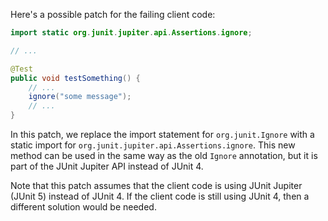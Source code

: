 Here's a possible patch for the failing client code:
```java
import static org.junit.jupiter.api.Assertions.ignore;

// ...

@Test
public void testSomething() {
    // ...
    ignore("some message");
    // ...
}
```
In this patch, we replace the import statement for `org.junit.Ignore` with a static import for `org.junit.jupiter.api.Assertions.ignore`. This new method can be used in the same way as the old `Ignore` annotation, but it is part of the JUnit Jupiter API instead of JUnit 4.

Note that this patch assumes that the client code is using JUnit Jupiter (JUnit 5) instead of JUnit 4. If the client code is still using JUnit 4, then a different solution would be needed.